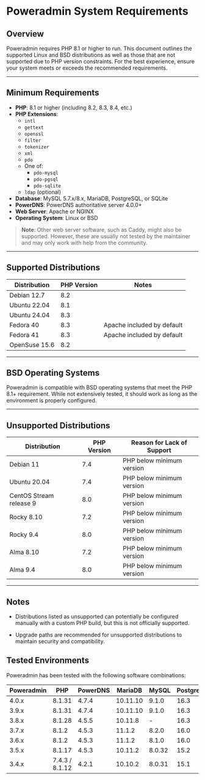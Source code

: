 # Poweradmin System Requirements

## Overview

Poweradmin requires PHP 8.1 or higher to run. This document outlines the supported Linux and BSD distributions as well
as those that are not supported due to PHP version constraints. For the best experience, ensure your system meets or
exceeds the recommended requirements.

---

## Minimum Requirements

- **PHP**: 8.1 or higher (including 8.2, 8.3, 8.4, etc.)
- **PHP Extensions**:
    - `intl`
    - `gettext`
    - `openssl`
    - `filter`
    - `tokenizer`
    - `xml`
    - `pdo`
    - One of:
        - `pdo-mysql`
        - `pdo-pgsql`
        - `pdo-sqlite`
    - `ldap` (optional)
- **Database**: MySQL 5.7.x/8.x, MariaDB, PostgreSQL, or SQLite
- **PowerDNS**: PowerDNS authoritative server 4.0.0+
- **Web Server**: Apache or NGINX
- **Operating System**: Linux or BSD

> **Note**: Other web server software, such as Caddy, might also be supported. However, these are usually not tested by
> the maintainer and may only work with help from the community.

---

## Supported Distributions

| Distribution  | PHP Version | Notes                      |
|---------------|-------------|----------------------------|
| Debian 12.7   | 8.2         |                            |
| Ubuntu 22.04  | 8.1         |                            |
| Ubuntu 24.04  | 8.3         |                            |
| Fedora 40     | 8.3         | Apache included by default |
| Fedora 41     | 8.3         | Apache included by default |
| OpenSuse 15.6 | 8.2         |                            |

---

## BSD Operating Systems

Poweradmin is compatible with BSD operating systems that meet the PHP 8.1+ requirement. While not extensively tested, it
should work as long as the environment is properly configured.

---

## Unsupported Distributions

| Distribution            | PHP Version | Reason for Lack of Support |
|-------------------------|-------------|----------------------------|
| Debian 11               | 7.4         | PHP below minimum version  |
| Ubuntu 20.04            | 7.4         | PHP below minimum version  |
| CentOS Stream release 9 | 8.0         | PHP below minimum version  |
| Rocky 8.10              | 7.2         | PHP below minimum version  |
| Rocky 9.4               | 8.0         | PHP below minimum version  |
| Alma 8.10               | 7.2         | PHP below minimum version  |
| Alma 9.4                | 8.0         | PHP below minimum version  |

---

## Notes

- Distributions listed as unsupported can potentially be configured manually with a custom PHP build, but this is not
  officially supported.

- Upgrade paths are recommended for unsupported distributions to maintain security and compatibility.

## Tested Environments

Poweradmin has been tested with the following software combinations:

| Poweradmin | PHP            | PowerDNS | MariaDB  | MySQL  | PostgreSQL | SQLite |
|------------|----------------|----------|----------|--------|------------|--------|
| 4.0.x      | 8.1.31         | 4.7.4    | 10.11.10 | 9.1.0  | 16.3       | 3.45.3 |
| 3.9.x      | 8.1.31         | 4.7.4    | 10.11.10 | 9.1.0  | 16.3       | 3.45.3 |
| 3.8.x      | 8.1.28         | 4.5.5    | 10.11.8  | -      | 16.3       | 3.45.3 |
| 3.7.x      | 8.1.2          | 4.5.3    | 11.1.2   | 8.2.0  | 16.0       | 3.40.1 |
| 3.6.x      | 8.1.2          | 4.5.3    | 11.1.2   | 8.1.0  | 16.0       | 3.40.1 |
| 3.5.x      | 8.1.17         | 4.5.3    | 10.11.2  | 8.0.32 | 15.2       | 3.34.1 |
| 3.4.x      | 7.4.3 / 8.1.12 | 4.2.1    | 10.10.2  | 8.0.31 | 15.1       | 3.34.1 |
